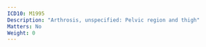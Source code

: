 ```yaml
---
ICD10: M1995
Description: "Arthrosis, unspecified: Pelvic region and thigh"
Matters: No
Weight: 0
---
```


